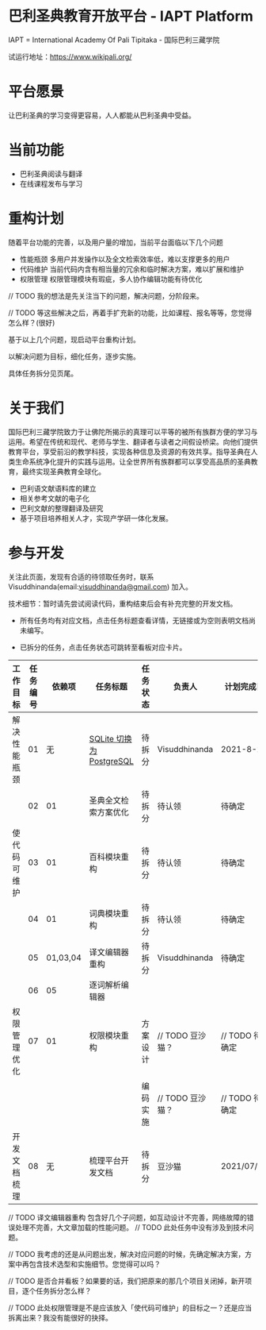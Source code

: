 # 巴利圣典教育开放平台 - IAPT Platform

IAPT = International Academy Of Pali Tipitaka - 国际巴利三藏学院

试运行地址：https://www.wikipali.org/

# 平台愿景

让巴利圣典的学习变得更容易，人人都能从巴利圣典中受益。

# 当前功能

- 巴利圣典阅读与翻译
- 在线课程发布与学习

# 重构计划

随着平台功能的完善，以及用户量的增加，当前平台面临以下几个问题

- 性能瓶颈
  多用户并发操作以及全文检索效率低，难以支撑更多的用户
- 代码维护
  当前代码内含有相当量的冗余和临时解决方案，难以扩展和维护
- 权限管理
  权限管理模块有瑕疵，多人协作编辑功能有待优化

// TODO 我的想法是先关注当下的问题，解决问题，分阶段来。

// TODO 等这些解决之后，再着手扩充新的功能，比如课程、报名等等，您觉得怎么样？(很好)

基于以上几个问题，现启动平台重构计划。

以解决问题为目标，细化任务，逐步实施。

具体任务拆分见页尾。

# 关于我们

国际巴利三藏学院致力于让佛陀所揭示的真理可以平等的被所有族群方便的学习与运用。希望在传统和现代、老师与学生、翻译者与读者之间假设桥梁。向他们提供教育平台，享受前沿的教学科技，实现各种信息及资源的有效共享。指导圣典在人类生命系统净化提升的实践与运用。让全世界所有族群都可以享受高品质的圣典教育，最终实现圣典教育全球化。

- 巴利语文献语料库的建立
- 相关参考文献的电子化
- 巴利文献的整理翻译及研究
- 基于项目培养相关人才，实现产学研一体化发展。

# 参与开发

关注此页面，发现有合适的待领取任务时，联系 Visuddhinanda(email:visuddhinanda@gmail.com) 加入。

技术细节：暂时请先尝试阅读代码，重构结束后会有补充完整的开发文档。

- 所有任务均有对应文档，点击任务标题查看详情，无链接或为空则表明文档尚未编写。

- 已拆分的任务，点击任务状态可跳转至看板对应卡片。

| 工作目标     | 任务编号 | 依赖项   | 任务标题                                                     | 任务状态 | 负责人           | 计划完成日     |
| ------------ | -------- | -------- | ------------------------------------------------------------ | -------- | ---------------- | -------------- |
| 解决性能瓶颈 | 01       | 无       | [SQLite 切换为 PostgreSQL](../task-design/sql-to-postgresql.md) | 待拆分   | Visuddhinanda    | 2021-8-20 |
|              | 02       | 01       | 圣典全文检索方案优化                                         | 待拆分   | 待认领           | 待确定         |
| 使代码可维护 | 03       | 01       | 百科模块重构                                                 | 待拆分   | 待认领           | 待确定         |
|              | 04       | 01       | 词典模块重构                                                 | 待拆分   | 待认领           | 待确定         |
|              | 05       | 01,03,04 | 译文编辑器重构                                                   | 待拆分   | Visuddhinanda    | 待确定         |
|              |      06    |   05       | 逐词解析编辑器                                 |          |                  |                |
| 权限管理优化 | 07       | 01       | 权限模块重构                                                 | 方案设计 | // TODO 豆沙猫？ | // TODO 待确定 |
|              |          |          |                                                              | 编码实施 | // TODO 豆沙猫？ | // TODO 待确定 |
| 开发文档梳理 | 08       | 无       | 梳理平台开发文档                                             | 待拆分   | 豆沙猫           | 2021/07/30     |

// TODO 译文编辑器重构 包含好几个子问题，如互动设计不完善，网络故障的错误处理不完善，大文章加载的性能问题。
// TODO 此处任务中没有涉及到技术问题。

// TODO 我考虑的还是从问题出发，解决对应问题的时候，先确定解决方案，方案中再包含技术选型和实施细节。您觉得可以吗？

// TODO 是否合并看板？如果要的话，我们把原来的那几个项目关闭掉，新开项目，逐个任务拆分怎么样？

// TODO 此处权限管理是不是应该放入「使代码可维护」的目标之一？还是应当拆离出来？我没有能很好的抉择。